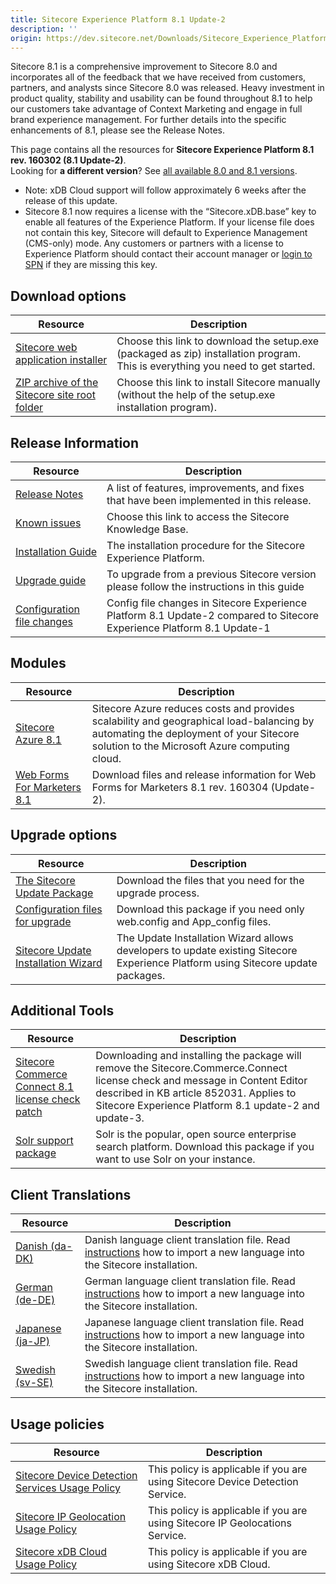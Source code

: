 ```yaml
---
title: Sitecore Experience Platform 8.1 Update-2
description: ''
origin: https://dev.sitecore.net/Downloads/Sitecore_Experience_Platform/Sitecore_81/Sitecore_Experience_Platform_81_Update2.aspx
---
```


Sitecore 8.1 is a comprehensive improvement to Sitecore 8.0 and incorporates all of the feedback that we have received from customers, partners, and analysts since Sitecore 8.0 was released. Heavy investment in product quality, stability and usability can be found throughout 8.1 to help our customers take advantage of Context Marketing and engage in full brand experience management. For further details into the specific enhancements of 8.1, please see the Release Notes.

This page contains all the resources for **Sitecore Experience Platform 8.1 rev. 160302 (8.1 Update-2)**.  
Looking for **a different version**? See [all available 8.0 and 8.1 versions](/downloads/Sitecore_Experience_Platform).

  <Alert variant='warning' mb={4}>
    <AlertIcon />
    

-   Note: xDB Cloud support will follow approximately 6 weeks after the release of this update.
-   Sitecore 8.1 now requires a license with the “Sitecore.xDB.base” key to enable all features of the Experience Platform. If your license file does not contain this key, Sitecore will default to Experience Management (CMS-only) mode. Any customers or partners with a license to Experience Platform should contact their account manager or [login to SPN](http://spn.sitecore.net/default) if they are missing this key.


  </Alert>
  

## Download options

 | Resource | Description |
 | --- | --- |
 | [Sitecore web application installer](https://scdp.blob.core.windows.net/downloads/Sitecore%20Experience%20Platform/Sitecore%2081/Sitecore%20Experience%20Platform%2081%20Update2/Secure/Sitecore%208.1%20rev.%20160302%20(exe).zip) | Choose this link to download the setup.exe (packaged as zip) installation program. This is everything you need to get started. |
 | [ZIP archive of the Sitecore site root folder](https://scdp.blob.core.windows.net/downloads/Sitecore%20Experience%20Platform/Sitecore%2081/Sitecore%20Experience%20Platform%2081%20Update2/Secure/Sitecore%208.1%20rev.%20160302.zip) | Choose this link to install Sitecore manually (without the help of the setup.exe installation program). |

## Release Information

 | Resource | Description |
 | --- | --- |
 | [Release Notes](/downloads/Sitecore_Experience_Platform/Sitecore_81/Sitecore_Experience_Platform_81_Update2/Release_Notes) | A list of features, improvements, and fixes that have been implemented in this release. |
 | [Known issues](https://kb.sitecore.net/articles/750348) | Choose this link to access the Sitecore Knowledge Base. |
 | [Installation Guide](https://scdp.blob.core.windows.net/downloads/Sitecore%20Experience%20Platform/Sitecore%2081/Sitecore%20Experience%20Platform%2081%20Update2/Secure/Installation-Guide-SC81-Update-2.pdf) | The installation procedure for the Sitecore Experience Platform. |
 | [Upgrade guide](https://scdp.blob.core.windows.net/downloads/Sitecore%20Experience%20Platform/Sitecore%2081/Sitecore%20Experience%20Platform%2081%20Update2/Secure/Sitecore-8.1-Update-2-Upgrade-Guide.pdf) | To upgrade from a previous Sitecore version please follow the instructions in this guide |
 | [Configuration file changes](https://scdp.blob.core.windows.net/downloads/Sitecore%20Experience%20Platform/Sitecore%2081/Sitecore%20Experience%20Platform%2081%20Update2/Secure/Sitecore-8.1-Update-2-Configuration-File-Changes.pdf) | Config file changes in Sitecore Experience Platform 8.1 Update-2 compared to Sitecore Experience Platform 8.1 Update-1 |

## Modules

 | Resource | Description |
 | --- | --- |
 | [Sitecore Azure 8.1](/downloads/Sitecore_Azure/Sitecore_Azure_81/Sitecore_Azure_81) | Sitecore Azure reduces costs and provides scalability and geographical load-balancing by automating the deployment of your Sitecore solution to the Microsoft Azure computing cloud. |
 | [Web Forms For Marketers 8.1](/downloads/Web_Forms_For_Marketers/Web_Forms_For_Marketers_81/Web_Forms_For_Marketers_81_Update2) | Download files and release information for Web Forms for Marketers 8.1 rev. 160304 (Update-2). |

## Upgrade options

 | Resource | Description |
 | --- | --- |
 | [The Sitecore Update Package](https://scdp.blob.core.windows.net/downloads/Sitecore%20Experience%20Platform/Sitecore%2081/Sitecore%20Experience%20Platform%2081%20Update2/Secure/Sitecore%208.1%20rev.%20160302%20update%20package.zip) | Download the files that you need for the upgrade process. |
 | [Configuration files for upgrade](https://scdp.blob.core.windows.net/downloads/Sitecore%20Experience%20Platform/Sitecore%2081/Sitecore%20Experience%20Platform%2081%20Update2/Secure/Config%20Files%20for%20Sitecore%208.1%20Update-2.zip) | Download this package if you need only web.config and App_config files. |
 | [Sitecore Update Installation Wizard](https://scdp.blob.core.windows.net/downloads/Sitecore%20Experience%20Platform/Sitecore%2081/Sitecore%20Experience%20Platform%2081%20Update2/Secure/Sitecore%20Update%20Installation%20Wizard%201.0.0%20rev.%20160203.zip) | The Update Installation Wizard allows developers to update existing Sitecore Experience Platform using Sitecore update packages. |

## Additional Tools

 | Resource | Description |
 | --- | --- |
 | [Sitecore Commerce Connect 8.1 license check patch](https://sitecoredev.azureedge.net#) | Downloading and installing the package will remove the Sitecore.Commerce.Connect license check and message in Content Editor described in KB article 852031. Applies to Sitecore Experience Platform 8.1 update-2 and update-3. |
 | [Solr support package](https://scdp.blob.core.windows.net/downloads/Sitecore%20Experience%20Platform/Sitecore%2081/Sitecore%20Experience%20Platform%2081%20Update2/Secure/Sitecore.Solr.Support%201.0.0%20rev.%20160211.zip) | Solr is the popular, open source enterprise search platform. Download this package if you want to use Solr on your instance. |

## Client Translations

 | Resource | Description |
 | --- | --- |
 | [Danish (da-DK)](https://scdp.blob.core.windows.net/downloads/Sitecore%20Experience%20Platform/Sitecore%2081/Sitecore%20Experience%20Platform%2081%20Update2/Secure/platform%208.1%20da-DK.zip) | Danish language client translation file. Read [instructions](~/link?_id=D72CBF8CE581436CBBCAEE896C8646F7&_z=z) how to import a new language into the Sitecore installation. |
 | [German (de-DE)](https://scdp.blob.core.windows.net/downloads/Sitecore%20Experience%20Platform/Sitecore%2081/Sitecore%20Experience%20Platform%2081%20Update2/Secure/platform%208.1%20de-DE.zip) | German language client translation file. Read [instructions](~/link?_id=D72CBF8CE581436CBBCAEE896C8646F7&_z=z) how to import a new language into the Sitecore installation. |
 | [Japanese (ja-JP)](https://scdp.blob.core.windows.net/downloads/Sitecore%20Experience%20Platform/Sitecore%2081/Sitecore%20Experience%20Platform%2081%20Update2/Secure/platform%208.1%20ja-JP.zip) | Japanese language client translation file. Read [instructions](~/link?_id=D72CBF8CE581436CBBCAEE896C8646F7&_z=z) how to import a new language into the Sitecore installation. |
 | [Swedish (sv-SE)](https://scdp.blob.core.windows.net/downloads/Sitecore%20Experience%20Platform/Sitecore%208.1/Sitecore%20Experience%20Platform%2081%20Initial%20Release/Secure/platform81-sv-SE-160909.zip) | Swedish language client translation file. Read [instructions](~/link?_id=D72CBF8CE581436CBBCAEE896C8646F7&_z=z) how to import a new language into the Sitecore installation. |

## Usage policies

 | Resource | Description |
 | --- | --- |
 | [Sitecore Device Detection Services Usage Policy](/downloads/Sitecore_Experience_Platform/Sitecore_Device_Detection_Services_Usage_Policy) | This policy is applicable if you are using Sitecore Device Detection Service. |
 | [Sitecore IP Geolocation Usage Policy](/downloads/Sitecore_Experience_Platform/Sitecore_IP_Geolocation_Usage_Policy) | This policy is applicable if you are using Sitecore IP Geolocations Service. |
 | [Sitecore xDB Cloud Usage Policy](/downloads/Sitecore_Experience_Platform/Sitecore_xDB_Cloud_Usage_Policy) | This policy is applicable if you are using Sitecore xDB Cloud. |